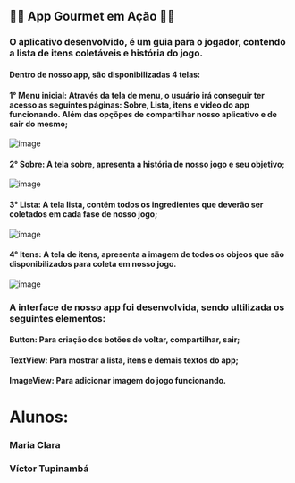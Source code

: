 ## 👩‍🍳 App Gourmet em Ação 👨‍🍳

### O aplicativo desenvolvido, é um guia para o jogador, contendo a lista de itens coletáveis e história do jogo.

#### Dentro de nosso app, são disponibilizadas 4 telas:

#### **1° Menu inicial:** Através da tela de menu, o usuário irá conseguir ter acesso as seguintes páginas: Sobre, Lista, itens e vídeo do app funcionando. Além das opçõpes de compartilhar nosso aplicativo e de sair do mesmo;

![image](https://github.com/mabrunhara/AppGourmetEmAcao/assets/101645595/14d0d3e5-95e2-4735-90c3-553b7f110bbd)


#### **2° Sobre:** A tela sobre, apresenta a história de nosso jogo e seu objetivo;

![image](https://github.com/mabrunhara/AppGourmetEmAcao/assets/101645595/7eb40277-c504-4e27-9c76-c1166b6f0484)




#### **3° Lista:** A tela lista, contém todos os ingredientes que deverão ser coletados em cada fase de nosso jogo;

![image](https://github.com/mabrunhara/AppGourmetEmAcao/assets/101645595/6dce29df-7338-42a1-953e-89916433aabb)



#### **4° Itens:** A tela de itens, apresenta a imagem de todos os objeos que são disponibilizados para coleta em nosso jogo.

![image](https://github.com/mabrunhara/AppGourmetEmAcao/assets/101645595/c503c232-226c-4763-a670-f6887f67d0ad)


### A interface de nosso app foi desenvolvida, sendo ultilizada os seguintes elementos:  
#### Button: Para criação dos botões de voltar, compartilhar, sair;
#### TextView: Para mostrar a lista, itens e demais textos do app;
#### ImageView: Para adicionar imagem do jogo funcionando.



# **Alunos:**
### Maria Clara
### Víctor Tupinambá
